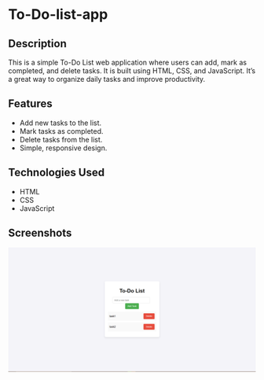 # To-Do-list-app
## Description
This is a simple To-Do List web application where users can add, mark as completed, and delete tasks. It is built using HTML, CSS, and JavaScript. It’s a great way to organize daily tasks and improve productivity.
## Features
- Add new tasks to the list.
- Mark tasks as completed.
- Delete tasks from the list.
- Simple, responsive design.
## Technologies Used
- HTML
- CSS
- JavaScript
## Screenshots
![To-Do List App Screenshot](Screenshot1.png)


